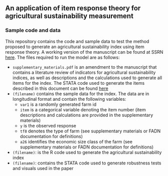 ## An application of item response theory for agricultural sustainability measurement
### Sample code and data

This repository contains the code and sample data to test the method proposed to generate an agricultural sustainability index using item response theory. A working version of the manuscript can be found at SSRN [here](https://papers.ssrn.com/sol3/papers.cfm?abstract_id=4457489). The files required to run the model are as follows:

- ```supplementary_materials.pdf``` is an amendment to the manuscript that contains a literature review of indicators for agricultural sustainability indices, as well as descriptions and the calculations used to generate all items for the index. The STATA code used to generate the items described in this document can be found [here](https://github.com/brianbeadle/sustainability_index) 
- ```(filename)``` contains the sample data for the index. The data are in longitudinal format and contain the following variables:
  - ```var1``` is a randomly generated farm id
  - ```item``` is a categorical variable denoting the item number (item descriptions and calculations are provided in the supplementary materials)
  - ```y``` is the observed response
  - ```tf8``` denotes the type of farm (see supplementary materials or FADN documentation for definitions)
  - ```a26``` identifies the economic size class of the farm (see supplementary materials or FADN documentation for definitions)
- ```(filename)```: is the R code used to generate the agricultural sustainability index
- ```(filename)```: contains the STATA code used to generate robustness tests and visuals used in the paper 
